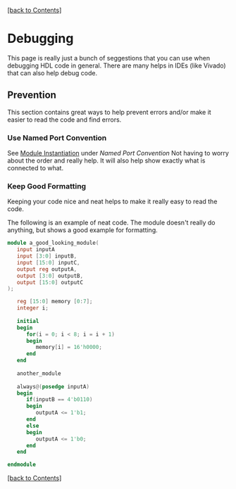 [[back to Contents]](https://github.com/Amulek1416/verilog-help-sheet/blob/main/README.md)
# Debugging
This page is really just a bunch of seggestions that you can use when debugging HDL code in general. There are many helps in IDEs (like Vivado) that can also help debug code.

## Prevention
This section contains great ways to help prevent errors and/or make it easier to read the code and find errors.

### Use Named Port Convention
See [Module Instantiation](https://github.com/Amulek1416/verilog-help-sheet/blob/main/module_instantiation.md) under *Named Port Convention*
Not having to worry about the order and really help. It will also help show exactly what is connected to what.

### Keep Good Formatting
Keeping your code nice and neat helps to make it really easy to read the code. 

The following is an example of neat code. The module doesn't really do anything, but shows a good example for formatting.
```verilog
module a_good_looking_module(
   input inputA
   input [3:0] inputB,
   input [15:0] inputC,
   output reg outputA,
   output [3:0] outputB,
   output [15:0] outputC
);

   reg [15:0] memory [0:7];
   integer i;
  
   initial
   begin
      for(i = 0; i < 8; i = i + 1)
      begin
         memory[i] = 16'h0000;
      end
   end
   
   another_module
   
   always@(posedge inputA)
   begin
      if(inputB == 4'b0110)
      begin
         outputA <= 1'b1;
      end
      else
      begin
         outputA <= 1'b0;
      end
   end

endmodule
```




[[back to Contents]](https://github.com/Amulek1416/verilog-help-sheet/blob/main/README.md)
